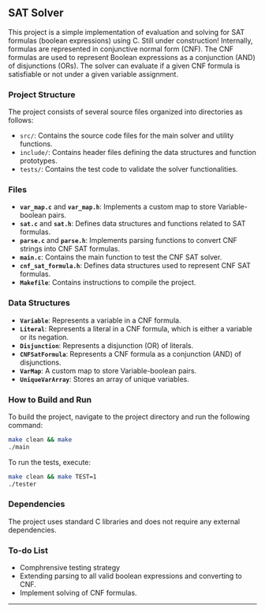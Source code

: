 ## SAT Solver

This project is a simple implementation of evaluation and solving for SAT formulas (boolean expressions) using C. Still under construction! Internally, formulas are represented in conjunctive normal form (CNF). The CNF formulas are used to represent Boolean expressions as a conjunction (AND) of disjunctions (ORs). The solver can evaluate if a given CNF formula is satisfiable or not under a given variable assignment. 

### Project Structure

The project consists of several source files organized into directories as follows:

- `src/`: Contains the source code files for the main solver and utility functions.
- `include/`: Contains header files defining the data structures and function prototypes.
- `tests/`: Contains the test code to validate the solver functionalities.

### Files

- **`var_map.c`** and **`var_map.h`**: Implements a custom map to store Variable-boolean pairs.
- **`sat.c`** and **`sat.h`**: Defines data structures and functions related to SAT formulas.
- **`parse.c`** and **`parse.h`**: Implements parsing functions to convert CNF strings into CNF SAT formulas.
- **`main.c`**: Contains the main function to test the CNF SAT solver.
- **`cnf_sat_formula.h`**: Defines data structures used to represent CNF SAT formulas.
- **`Makefile`**: Contains instructions to compile the project.

### Data Structures

- **`Variable`**: Represents a variable in a CNF formula.
- **`Literal`**: Represents a literal in a CNF formula, which is either a variable or its negation.
- **`Disjunction`**: Represents a disjunction (OR) of literals.
- **`CNFSatFormula`**: Represents a CNF formula as a conjunction (AND) of disjunctions.
- **`VarMap`**: A custom map to store Variable-boolean pairs.
- **`UniqueVarArray`**: Stores an array of unique variables.

### How to Build and Run

To build the project, navigate to the project directory and run the following command:

```bash
make clean && make
./main
```

To run the tests, execute:

```bash
make clean && make TEST=1
./tester
```

### Dependencies

The project uses standard C libraries and does not require any external dependencies.

### To-do List
- Comphrensive testing strategy
- Extending parsing to all valid boolean expressions and converting to CNF.
- Implement solving of CNF formulas.

---